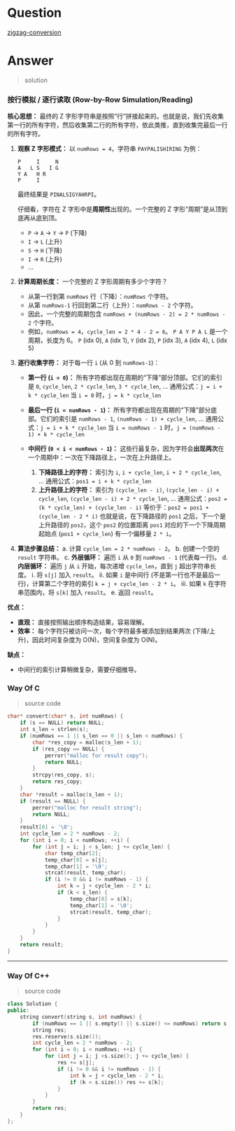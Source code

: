 # Question

[zigzag-conversion](https://leetcode.cn/problems/zigzag-conversion/)



# Answer

> solution

### **按行模拟 / 逐行读取 (Row-by-Row Simulation/Reading)**

**核心思想：**
最终的 Z 字形字符串是按照“行”拼接起来的。也就是说，我们先收集第一行的所有字符，然后收集第二行的所有字符，依此类推，直到收集完最后一行的所有字符。

1.  **观察 Z 字形模式：**
    以 `numRows = 4`，字符串 `PAYPALISHIRING` 为例：
    ```
    P     I     N
    A   L S   I G
    Y A   H R
    P     I
    ```
    最终结果是 `PINALSIGYAHRPI`。

    仔细看，字符在 Z 字形中是**周期性**出现的。一个完整的 Z 字形“周期”是从顶到底再从底到顶。
    *   `P` -> `A` -> `Y` -> `P` (下降)
    *   `I` -> `L` (上升)
    *   `S` -> `H` (下降)
    *   `I` -> `R` (上升)
    *   ...

2.  **计算周期长度：**
    一个完整的 Z 字形周期有多少个字符？
    *   从第一行到第 `numRows` 行（下降）：`numRows` 个字符。
    *   从第 `numRows-1` 行回到第二行（上升）：`numRows - 2` 个字符。
    *   因此，一个完整的周期包含 `numRows + (numRows - 2) = 2 * numRows - 2` 个字符。
    *   例如，`numRows = 4`，`cycle_len = 2 * 4 - 2 = 6`。
        `P A Y P A L` 是一个周期，长度为 6。
        `P` (idx 0), `A` (idx 1), `Y` (idx 2), `P` (idx 3), `A` (idx 4), `L` (idx 5)

3.  **逐行收集字符：**
    对于每一行 `i` (从 0 到 `numRows-1`)：

    *   **第一行 (`i = 0`)：**
        所有字符都出现在周期的“下降”部分顶部。它们的索引是 `0`, `cycle_len`, `2 * cycle_len`, `3 * cycle_len`, ...
        通用公式：`j = i + k * cycle_len`
        当 `i = 0` 时，`j = k * cycle_len`

    *   **最后一行 (`i = numRows - 1`)：**
        所有字符都出现在周期的“下降”部分底部。它们的索引是 `numRows - 1`, `(numRows - 1) + cycle_len`, ...
        通用公式：`j = i + k * cycle_len`
        当 `i = numRows - 1` 时，`j = (numRows - 1) + k * cycle_len`

    *   **中间行 (`0 < i < numRows - 1`)：**
        这些行最复杂，因为字符会**出现两次**在一个周期中：一次在下降路径上，一次在上升路径上。
        1.  **下降路径上的字符：** 索引为 `i`, `i + cycle_len`, `i + 2 * cycle_len`, ...
            通用公式：`pos1 = i + k * cycle_len`
        2.  **上升路径上的字符：** 索引为 `(cycle_len - i)`, `(cycle_len - i) + cycle_len`, `(cycle_len - i) + 2 * cycle_len`, ...
            通用公式：`pos2 = (k * cycle_len) + (cycle_len - i)`
            等价于：`pos2 = pos1 + (cycle_len - 2 * i)`
            也就是说，在下降路径的 `pos1` 之后，下一个是上升路径的 `pos2`，这个 `pos2` 的位置距离 `pos1` 对应的下一个下降周期起始点 (`pos1 + cycle_len`) 有一个偏移量 `2 * i`。

4.  **算法步骤总结：**
    a.  计算 `cycle_len = 2 * numRows - 2`。
    b.  创建一个空的 `result` 字符串。
    c.  **外层循环：** 遍历 `i` 从 `0` 到 `numRows - 1` (代表每一行)。
    d.  **内层循环：** 遍历 `j` 从 `i` 开始，每次递增 `cycle_len`，直到 `j` 超出字符串长度。
        i.  将 `s[j]` 加入 `result`。
        ii. 如果 `i` 是中间行 (不是第一行也不是最后一行)，计算第二个字符的索引 `k = j + cycle_len - 2 * i`。
        iii. 如果 `k` 在字符串范围内，将 `s[k]` 加入 `result`。
    e.  返回 `result`。

**优点：**
*   **直观：** 直接按照输出顺序构造结果，容易理解。
*   **效率：** 每个字符只被访问一次，每个字符最多被添加到结果两次 (下降/上升)，因此时间复杂度为 O(N)，空间复杂度为 O(N)。

**缺点：**
*   中间行的索引计算稍微复杂，需要仔细推导。

### Way Of C

> source code

```c
char* convert(char* s, int numRows) {
    if (s == NULL) return NULL;
    int s_len = strlen(s);
    if (numRows == 1 || s_len == 0 || s_len < numRows) {
        char *res_copy = malloc(s_len + 1);
        if (res_copy == NULL) {
            perror("malloc for result copy");
            return NULL;
        }
        strcpy(res_copy, s);
        return res_copy;
    }
    char *result = malloc(s_len + 1);
    if (result == NULL) {
        perror("malloc for result string");
        return NULL;
    }
    result[0] = '\0';
    int cycle_len = 2 * numRows - 2;
    for (int i = 0; i < numRows; ++i) {
        for (int j = i; j < s_len; j += cycle_len) {
            char temp_char[2];
            temp_char[0] = s[j];
            temp_char[1] = '\0';
            strcat(result, temp_char);
            if (i != 0 && i != numRows - 1) {
                int k = j + cycle_len - 2 * i;
                if (k < s_len) {
                    temp_char[0] = s[k];
                    temp_char[1] = '\0';
                    strcat(result, temp_char);
                }
            }
        }
    }
    return result;
}
```

---


### Way Of C++

> source code

```c++
class Solution {
public:
    string convert(string s, int numRows) {
        if (numRows == 1 || s.empty() || s.size() <= numRows) return s;
        string res;
        res.reserve(s.size());
        int cycle_len = 2 * numRows - 2;
        for (int i = 0; i < numRows; ++i) {
            for (int j = i; j <s.size(); j += cycle_len) {
                res += s[j];
                if (i != 0 && i != numRows - 1) {
                    int k = j + cycle_len - 2 * i;
                    if (k < s.size()) res += s[k];
                }
            }
        }
        return res;
    }
};
```
